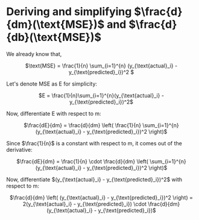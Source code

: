 # Deriving and simplifying $\frac{d}{dm}(\text{MSE})$ and $\frac{d}{db}(\text{MSE})$


We already know that,
<p align = 'center'>$\text{MSE} = \frac{1}{n} \sum_{i=1}^{n} (y_{\text{actual}_i} - y_{\text{predicted}_i})^2 $</p>
Let's denote MSE as E for simplicity:<br>

<p align='center'>$E = \frac{1}{n}\sum_{i=1}^{n}(y_{\text{actual}_i} - y_{\text{predicted}_i})^2$</p>
Now, differentiate E with respect to m:<br>
<p align = 'center'>$\frac{dE}{dm} = \frac{d}{dm} \left( \frac{1}{n} \sum_{i=1}^{n} (y_{\text{actual}_i} - y_{\text{predicted}_i})^2 \right)$</p>
<p>Since $\frac{1}{n}$ is a constant with respect to m, it comes out of the derivative:</p>
<p align='center'>$\frac{dE}{dm} = \frac{1}{n} \cdot \frac{d}{dm} \left( \sum_{i=1}^{n} (y_{\text{actual}_i} - y_{\text{predicted}_i})^2 \right)$</p>
<p>Now, differentiate $(y_{\text{actual}_i} - y_{\text{predicted}_i})^2$ with respect to m:</p>
<p align='center'>$\frac{d}{dm} \left( (y_{\text{actual}_i} - y_{\text{predicted}_i})^2 \right) = 2(y_{\text{actual}_i} - y_{\text{predicted}_i}) \cdot \frac{d}{dm} (y_{\text{actual}_i} - y_{\text{predicted}_i})$</p>

